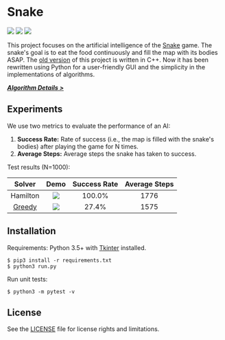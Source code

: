 # Snake

[![][travis-badge]][travis-build] [![][appveyor-badge]][appveyor-build] ![][python-badge]

This project focuses on the artificial intelligence of the [Snake][snake-wiki] game. The snake's goal is to eat the food continuously and fill the map with its bodies ASAP. The [old version][snake-proj-old] of this project is written in C++. Now it has been rewritten using Python for a user-friendly GUI and the simplicity in the implementations of algorithms.

***[Algorithm Details >][algorithms-doc]***

## Experiments

We use two metrics to evaluate the performance of an AI:

1. **Success Rate:** Rate of success (i.e., the map is filled with the snake's bodies) after playing the game for N times.
2. **Average Steps:** Average steps the snake has taken to success.

Test results (N=1000):

| Solver | Demo | Success Rate | Average Steps |
| :----: | :--: | :----------: | :-----------: |
|Hamilton|![][demo-hamilton]|100.0%|1776|
|[Greedy][greedy-doc]|![][demo-greedy]|27.4%|1575|

## Installation

Requirements: Python 3.5+ with [Tkinter][tkinter-doc] installed.

```
$ pip3 install -r requirements.txt
$ python3 run.py
```

Run unit tests:

```
$ python3 -m pytest -v
```

## License

See the [LICENSE](./LICENSE) file for license rights and limitations.


[snake-proj-old]: https://github.com/chuyangliu/Snake/tree/7227f5e0f3185b07e9e3de1ac5c19a17b9de3e3c

[travis-build]: https://travis-ci.org/chuyangliu/Snake
[travis-badge]: https://travis-ci.org/chuyangliu/Snake.svg?branch=dev_refactor
[appveyor-build]: https://ci.appveyor.com/project/chuyangliu/snake/branch/master
[appveyor-badge]: https://ci.appveyor.com/api/projects/status/d4agff8ef7d9tfxh/branch/master?svg=true
[python-badge]: https://img.shields.io/badge/python-3.5%2C%203.6-blue.svg

[snake-wiki]: https://en.wikipedia.org/wiki/Snake_(video_game)
[tkinter-doc]: https://docs.python.org/3.6/library/tkinter.html
[algorithms-doc]: ./docs/algorithms.md
[greedy-doc]: ./docs/algorithms.md#greedy-solver

[demo-hamilton]: ./docs/images/solver_hamilton.gif
[demo-greedy]: ./docs/images/solver_greedy.gif
